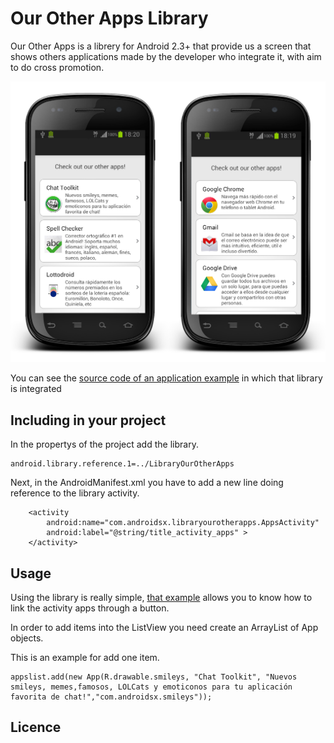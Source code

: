 Our Other Apps Library
==============

Our Other Apps is a librery for Android 2.3+ that provide us a screen that shows others applications made by the developer who integrate it, with aim to do cross promotion.

[![img1](https://raw.githubusercontent.com/androidsx/our-other-apps/master/images-readme/readmephoto.png)]()

You can see the <a href="https://github.com/androidsx/our-other-apps/tree/master/SampleProject">source code of an application example</a> in which that library is integrated

Including in your project
-------------------------

In the propertys of the project add the library. 

    android.library.reference.1=../LibraryOurOtherApps

Next, in the AndroidManifest.xml you have to add a new line doing reference to the library activity.

        <activity
            android:name="com.androidsx.libraryourotherapps.AppsActivity"
            android:label="@string/title_activity_apps" >
        </activity>
        


Usage
-------------------------

Using the library is really simple, <a href="https://github.com/androidsx/our-other-apps/tree/master/SampleProject">that example</a> allows you to know how to link the activity apps through a button.

In order to add items into the ListView you need create an ArrayList of App objects.

This is an example for add one item.

    appslist.add(new App(R.drawable.smileys, "Chat Toolkit", "Nuevos smileys, memes,famosos, LOLCats y emoticonos para tu aplicación favorita de chat!","com.androidsx.smileys"));



Licence
-------------------------

